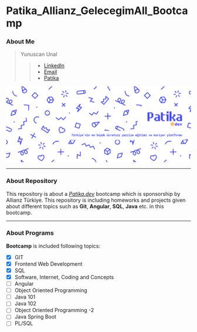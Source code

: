 # Patika_Allianz_GelecegimAll_Bootcamp
### About Me
>Yunuscan Unal
>> - [LinkedIn](http://linkedin.com/in/yunuscanunal/) 
>> - [Email](mailto:yunuscanunal1@gmail.com) 
>> - [Patika](https://app.patika.dev/yunuscanunal)

![Patika.dev](img/patika-background.png "Patika.dev")

---

### About Repository
This repository is about a [*Patika.dev*](patika.dev) bootcamp which is sponsorship by Allianz Türkiye.
This repository is including homeworks and projects given about different topics such as __Git__, __Angular__, __SQL__, __Java__ etc. in this bootcamp.

---

### About Programs

**Bootcamp** is included following topics:

- [x] GIT
- [x] Frontend Web Development
- [x] SQL
- [x] Software, Internet, Coding and Concepts
- [ ] Angular
- [ ] Object Oriented Programming
- [ ] Java 101
- [ ] Java 102
- [ ] Object Oriented Programming -2
- [ ] Java Spring Boot
- [ ] PL/SQL
